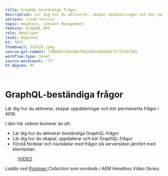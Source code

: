 ```yaml
---
title: GraphQL-beständiga frågor
description: Lär dig hur du aktiverar, skapar uppdateringar och kör permanenta frågor i AEM.
version: cloud-service
topic: Headless, Content Management
feature: GraphQL API
role: Developer
level: Beginner
kt: 7872
thumbnail: 333429.jpeg
source-git-commit: 7200601c1b59bef5b1546a100589c757f25bf365
workflow-type: tm+mt
source-wordcount: '77'
ht-degree: 0%

---
```



# GraphQL-beständiga frågor

Lär dig hur du aktiverar, skapar uppdateringar och kör permanenta frågor i AEM.

I den här videon kommer du att:

+ Lär dig hur du aktiverar beständiga GraphQL-frågor
+ Lär dig hur du skapar, uppdaterar och kör GraphQL-frågor
+ Förstå fördelar och nackdelar med frågor på serversidan jämfört med klientsidan

>[!VIDEO](https://video.tv.adobe.com/v/333429/?quality=12&learn=on)

_Ladda ned  [Postman ](./assets/aem-headless-video-series.postman_collection.json) Collection som används i AEM Headless Video Series._
